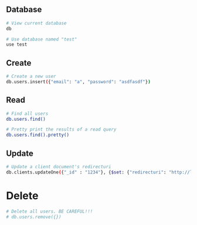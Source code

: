 ## Database

```sh
# View current database
db

# Use database named "test"
use test
```

## Create

```sh
# Create a new user
db.users.insert({"email": "a", "password": "asdfasdf"})
```

## Read

```sh
# Find all users
db.users.find()

# Pretty print the results of a read query
db.users.find().pretty()
```

## Update

```sh
# Update a client document's redirecturi
db.clients.updateOne({"_id" : "1234"}, {$set: {"redirecturi": "http://localhost:14000/appauth/token"} })
```

# Delete

```sh
# Delete all users. BE CAREFUL!!!
# db.users.remove({})
```
